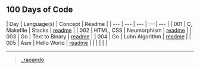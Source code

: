 ## 100 Days of Code


| Day | Language(s) | Concept  | Readme |
| --- | --- | --- | ---| --- |
| 001 | C, Makefile | Stacks | [readme](./001-stacks/readme.md) |
| 002 | HTML, CSS | Neumorphism | [readme](./002-neumorphism/readme.md) |
| 003 | Go | Text to Binary | [readme](./003-text-to-binary/readme.md) |
| 004 | Go | Luhn Algorithm | [readme](./004-luhns-algorithm/readme.md) |
| 005 | Asm | Hello World | [readme](./005-assembly/readme.md) |
| | | | |

---

> [_rapando](https://twitter.com/_rapando)